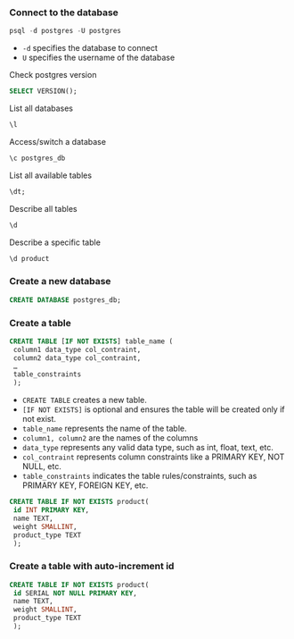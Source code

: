 ### Connect to the database

```SQL
psql -d postgres -U postgres
```

- `-d` specifies the database to connect
- `U` specifies the username of the database

Check postgres version

```SQL
SELECT VERSION();
```

List all databases

```SQL
\l
```

Access/switch a database

```SQL
\c postgres_db
```

List all available tables

```SQL
\dt;
```

Describe all tables

```SQL
\d
```

Describe a specific table

```SQL
\d product
```

### Create a new database

```SQL
CREATE DATABASE postgres_db;
```

### Create a table

```SQL
CREATE TABLE [IF NOT EXISTS] table_name (
 column1 data_type col_contraint,
 column2 data_type col_contraint,
 …
 table_constraints
 );
```

- `CREATE TABLE` creates a new table.
- `[IF NOT EXISTS]` is optional and ensures the table will be created only if not exist.
- `table_name` represents the name of the table.
- `column1, column2` are the names of the columns
- `data_type` represents any valid data type, such as int, float, text, etc.
- `col_contraint` represents column constraints like a PRIMARY KEY, NOT NULL, etc.
- `table_constraints` indicates the table rules/constraints, such as PRIMARY KEY, FOREIGN KEY, etc.

```SQL
CREATE TABLE IF NOT EXISTS product(
 id INT PRIMARY KEY,
 name TEXT,
 weight SMALLINT,
 product_type TEXT
 );
```

### Create a table with auto-increment id

```SQL
CREATE TABLE IF NOT EXISTS product(
 id SERIAL NOT NULL PRIMARY KEY,
 name TEXT,
 weight SMALLINT,
 product_type TEXT
 );
```